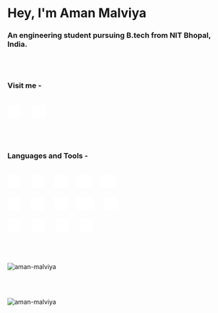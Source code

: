 # Hey, I'm Aman Malviya

### An engineering student pursuing B.tech from NIT Bhopal, India.

<br><br>

<h3>Visit me -</h3>
<br>
<a href="https://leetcode.com/Aman_Malviya/"><img src="./Assets/leetcode.svg" height="30px" alt="Leetcode" /></a>
<a style="margin-left:20px" href="https://www.linkedin.com/in/aman-malviya-5347871b1/"><img src="./Assets/linkedin.svg" height="30px" alt="LinkedIn" /></a>

<br><br>

<h3>Languages and Tools -</h3>
<br>
<span><img src="./Assets/c.svg" height="30px" alt="C" /></span>
<span><img style="margin-left:20px" src="./Assets/c++.svg" height="30px" alt="C++" /></span>
<span><img style="margin-left:20px" src="./Assets/python.svg" height="30px" alt="Python" /></span>
<span><img style="margin-left:20px" src="./Assets/html5.svg" height="30px" alt="HTML5" /></span>
<span><img style="margin-left:20px" src="./Assets/css3.svg" height="30px" alt="CSS3" /></span>
<br><br>
<span><img src="./Assets/bootstrap.svg" height="30px" alt="Bootstrap" /></span>
<span><img style="margin-left:20px" src="./Assets/git.svg" height="30px" alt="Git" /></span>
<span><img style="margin-left:20px" src="./Assets/js.svg" height="30px" alt="Javascript" /></span>
<span><img style="margin-left:20px" src="./Assets/nodejs.svg" height="30px" alt="Nodejs" /></span>
<span><img style="margin-left:20px" src="./Assets/react.svg" height="30px" alt="React" /></span>
<br><br>
<span><img src="./Assets/firebase.svg" height="30px" alt="Firebase" /></span>
<span><img style="margin-left:20px" src="./Assets/heroku.svg" height="30px" alt="Heroku" /></span>
<span><img style="margin-left:20px" src="./Assets/postman.svg" height="30px" alt="Postman" /></span>
<span><img style="margin-left:20px" src="./Assets/selenium.svg" height="30px" alt="Selenium" /></span>
<br><br>
<br><br>
<p><img src="https://github-readme-stats.vercel.app/api/top-langs?username=aman-malviya&show_icons=true&locale=en&layout=compact" alt="aman-malviya" /></p>
<br><br>
<p><img src="https://github-readme-stats.vercel.app/api?username=aman-malviya&show_icons=true&locale=en" alt="aman-malviya" /></p>
